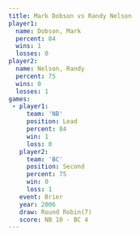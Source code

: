 ```yaml
---
title: Mark Dobson vs Randy Nelson
player1:             
  name: Dobson, Mark 
  percent: 84        
  wins: 1            
  losses: 0          
player2:             
  name: Nelson, Randy
  percent: 75        
  wins: 0            
  losses: 1          
games:
 - player1:        
     team: 'NB'    
     position: Lead
     percent: 84   
     win: 1        
     loss: 0       
   player2:          
     team: 'BC'      
     position: Second
     percent: 75     
     win: 0          
     loss: 1         
   event: Brier        
   year: 2006          
   draw: Round Robin(7)
   score: NB 10 - BC 4 
---
```

